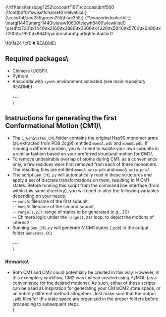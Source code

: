 {\rtf1\ansi\ansicpg1252\cocoartf1671\cocoasubrtf500
{\fonttbl\f0\fswiss\fcharset0 Helvetica;}
{\colortbl;\red255\green255\blue255;}
{\*\expandedcolortbl;;}
\margl1440\margr1440\vieww10800\viewh8400\viewkind0
\pard\tx720\tx1440\tx2160\tx2880\tx3600\tx4320\tx5040\tx5760\tx6480\tx7200\tx7920\tx8640\pardirnatural\partightenfactor0

\f0\fs24 \cf0 # README\
## Required packages\
- Chimera (UCSF)\
- Python\
- Anaconda with `synth` environment activated (see main repository README)\
\
---\
\
## Instructions for generating the first Conformational Motion (CM1)\
- The `1_GenStates_CM1` folder contains the original Hsp90 monomer arms (as extracted from PDB 2cg9), entitled `monoA.pdb` and `monoB.pdb`. If running a different protein, you will need to isolate your own subunits in a similar fashion based on your preferred structural motion for CM1.\
- To remove undesirable overlap of atoms during CM1, as a convenience only, a few residues were first removed from each of these monomers. The resulting files are entitled `monoA_snip.pdb` and `monoB_snip.pdb`.\
- The script `Gen_CM1.py` will automatically read in these structures and apply a set of discrete transformations on them, resulting in *N* CM1 states. Before running this script from the command line interface (from within this same directory), you will need to alter the following variables depending on your needs:\
-- `monoA`: filename of the first subunit\
-- `monoB`: filename of the second subunit\
-- `range(1,21)`: range of states to be generated (e.g., 20)\
-- Chimera logic under the `range(1,21)` loop, to depict the motions of interest\
- Running `Gen_CM1.py` will generate *N* CM1 states (`.pdb`) in the output folder `Generate_CC1`\
\
---\
\
### Remarks\
- Both CM1 and CM2 could potentially be created in this way. However, in this exemplory workflow, CM2 was instead created using PyMOL (as a convenience for the desired motions). As such, either of these scripts can be used as inspiration for generating your CM1xCM2 state space, or an entirely different method altogether. Just make sure that the output `.pdb` files for this state space are organized in the proper folders before proceeding to subsequent steps.\
}